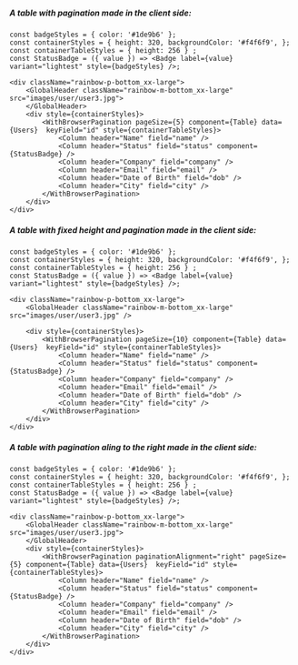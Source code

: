 ##### A table with pagination made in the client side:

    const badgeStyles = { color: '#1de9b6' };
    const containerStyles = { height: 320, backgroundColor: '#f4f6f9', };
    const containerTableStyles = { height: 256 } ;
    const StatusBadge = ({ value }) => <Badge label={value} variant="lightest" style={badgeStyles} />;

    <div className="rainbow-p-bottom_xx-large">
        <GlobalHeader className="rainbow-m-bottom_xx-large" src="images/user/user3.jpg">
        </GlobalHeader>
        <div style={containerStyles}>
            <WithBrowserPagination pageSize={5} component={Table} data={Users}  keyField="id" style={containerTableStyles}>
                <Column header="Name" field="name" />
                <Column header="Status" field="status" component={StatusBadge} />
                <Column header="Company" field="company" />
                <Column header="Email" field="email" />
                <Column header="Date of Birth" field="dob" />
                <Column header="City" field="city" />
            </WithBrowserPagination>
        </div>
    </div>

##### A table with fixed height and pagination made in the client side:

    const badgeStyles = { color: '#1de9b6' };
    const containerStyles = { height: 320, backgroundColor: '#f4f6f9', };
    const containerTableStyles = { height: 256 } ;
    const StatusBadge = ({ value }) => <Badge label={value} variant="lightest" style={badgeStyles} />;

    <div className="rainbow-p-bottom_xx-large">
        <GlobalHeader className="rainbow-m-bottom_xx-large" src="images/user/user3.jpg" />

        <div style={containerStyles}>
            <WithBrowserPagination pageSize={10} component={Table} data={Users}  keyField="id" style={containerTableStyles}>
                <Column header="Name" field="name" />
                <Column header="Status" field="status" component={StatusBadge} />
                <Column header="Company" field="company" />
                <Column header="Email" field="email" />
                <Column header="Date of Birth" field="dob" />
                <Column header="City" field="city" />
            </WithBrowserPagination>
        </div>
    </div>

##### A table with pagination aling to the right made in the client side:

    const badgeStyles = { color: '#1de9b6' };
    const containerStyles = { height: 320, backgroundColor: '#f4f6f9', };
    const containerTableStyles = { height: 256 } ;
    const StatusBadge = ({ value }) => <Badge label={value} variant="lightest" style={badgeStyles} />;

    <div className="rainbow-p-bottom_xx-large">
        <GlobalHeader className="rainbow-m-bottom_xx-large" src="images/user/user3.jpg">
        </GlobalHeader>
        <div style={containerStyles}>
            <WithBrowserPagination paginationAlignment="right" pageSize={5} component={Table} data={Users}  keyField="id" style={containerTableStyles}>
                <Column header="Name" field="name" />
                <Column header="Status" field="status" component={StatusBadge} />
                <Column header="Company" field="company" />
                <Column header="Email" field="email" />
                <Column header="Date of Birth" field="dob" />
                <Column header="City" field="city" />
            </WithBrowserPagination>
        </div>
    </div>

